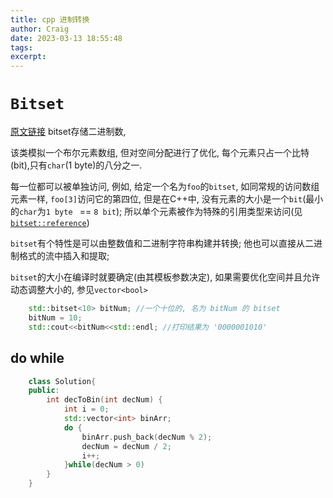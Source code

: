 ```yaml
---
title: cpp 进制转换
author: Craig
date: 2023-03-13 18:55:48
tags:
excerpt:
---
```

# `Bitset`
[原文链接](https://cplusplus.com/reference/bitset/bitset/?kw=bitset)
bitset存储二进制数, 

该类模拟一个布尔元素数组, 但对空间分配进行了优化, 每个元素只占一个比特(bit),只有`char`(1 byte)的八分之一.

每一位都可以被单独访问, 例如, 给定一个名为`foo`的`bitset`, 如同常规的访问数组元素一样, `foo[3]`访问它的第四位, 但是在C++中, 没有元素的大小是一个`bit`(最小的`char`为`1 byte ` == `8 bit`);
所以单个元素被作为特殊的引用类型来访问(见[`bitset::reference`](https://cplusplus.com/reference/bitset/bitset/reference/))

`bitset`有个特性是可以由整数值和二进制字符串构建并转换; 他也可以直接从二进制格式的流中插入和提取;

`bitset`的大小在编译时就要确定(由其模板参数决定), 如果需要优化空间并且允许动态调整大小的, 参见`vector<bool>`

```cpp
    std::bitset<10> bitNum; //一个十位的, 名为 bitNum 的 bitset
    bitNum = 10;
    std::cout<<bitNum<<std::endl; //打印结果为 '0000001010'
```

## do while
```cpp
    class Solution{
    public:
        int decToBin(int decNum) {
            int i = 0;
            std::vector<int> binArr;
            do {
                binArr.push_back(decNum % 2);
                decNum = decNum / 2;
                i++;
            }while(decNum > 0)
        }
    }
```